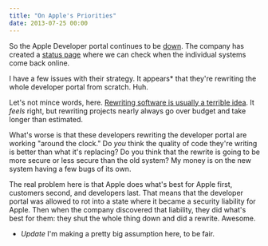 ```yaml
---
title: "On Apple's Priorities"
date: 2013-07-25 00:00
---
```


<p>So the Apple Developer portal continues to be <a href="http://ashfurrow.com/blog/apple-dev-center-breach">down</a>. The company has created a <a href="https://developer.apple.com/support/system-status/">status page</a> where we can check when the individual systems come back online. </p>

<p>I have a few issues with their strategy. It appears* that they're rewriting the whole developer portal from scratch. Huh. </p>

<p>Let's not mince words, here. <a href="http://www.joelonsoftware.com/articles/fog0000000069.html">Rewriting software is usually a terrible idea</a>. It <em>feels</em> right, but rewriting projects nearly always go over budget and take longer than estimated. </p>

<p>What's worse is that these developers rewriting the developer portal are working "around the clock." Do <em>you</em> think the quality of code they're writing is better than what it's replacing? Do you think that the rewrite is going to be more secure or less secure than the old system? My money is on the new system having a few bugs of its own. </p>

<p>The real problem here is that Apple does what's best for Apple first, customers second, and developers last. That means that the developer portal was allowed to rot into a state where it became a security liability for Apple. Then when the company discovered that liability, they did what's best for them: they shut the whole thing down and did a rewrite. Awesome. </p>

<ul>

<li>

<em>Update</em> I'm making a pretty big assumption here, to be fair.</li>

</ul>

<!-- more -->

